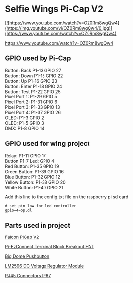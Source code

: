 # Selfie Wings Pi-Cap V2

[![https://www.youtube.com/watch?v=OZ0Rm8wgQw4](https://img.youtube.com/vi/OZ0Rm8wgQw4/0.jpg)](https://www.youtube.com/watch?v=OZ0Rm8wgQw4)

https://www.youtube.com/watch?v=OZ0Rm8wgQw4<br>


## GPIO used by Pi-Cap

Button: Back   P1-13  GPIO 27<br>
Button: Down   P1-15  GPIO 22<br>
Button: Up     P1-16  GPIO 23<br>
Button: Enter  P1-18  GPIO 24<br>
Button: Test   P1-22  GPIO 25<br>
Pixel Port 1: P1-29  GPIO 5<br>
Pixel Port 2: P1-31  GPIO 6<br>
Pixel Port 3: P1-33  GPIO 13<br>
Pixel Port 4: P1-37  GPIO 26<br>
OLED: P1-3  GPIO 2<br>
OLED: P1-5  GPIO 3<br>
DMX: P1-8  GPIO 14<br>


## GPIO used for wing project

Relay: P1-11 GPIO 17<br>
Button P1-7 Led: GPIO 4<br>
Red Button: P1-35 GPIO 19<br>
Green Button: P1-36 GPIO 16<br>
Blue Button: P1-32 GPIO 12<br>
Yellow Button: P1-38 GPIO 20<br>
White Button: P1-40 GPIO 21<br>




Add this line to the config.txt file on the raspberry pi sd card
```
# set pin low for led controller
gpio=4=op,dl
```












## Parts used in project

<a href=https://pixelcontroller.com/store/featured/99-falcon-picap-v2.html>Falcon PiCap V2</a>

<a href=https://core-electronics.com.au/pi-ezconnect-terminal-block-breakout-hat.html>Pi-EzConnect Terminal Block Breakout HAT</a>

<a href=https://www.aliexpress.com/item/1005005033214405.html>Big Dome Pushbutton</a>

<a href=https://www.jaycar.com.au/arduino-compatible-dc-voltage-regulator-module/p/XC4514>LM2596 DC Voltage Regulator Module</a>

<a href=https://www.jaycar.com.au/rj45-connectors-ip67-rated-socket/p/PS1451>RJ45 Connectors IP67</a>
